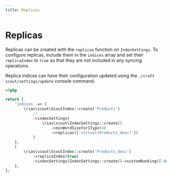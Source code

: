 ```yaml
---
title: Replicas
---
```

# Replicas

Replicas can be created with the `replicas` function on `IndexSettings`. To configure replicas, include them in the `indices` array and set their `replicaIndex` to `true` so that they are not included in any syncing operations.

Replica indices can have their configuration updated using the `./craft scout/settings/update` console command.

```php
<?php

return [
    'indices' => [
        \rias\scout\ScoutIndex::create('Products')
            // ...
            ->indexSettings(
                \rias\scout\IndexSettings::create()
                    ->minWordSizefor1Typo(4)
                    ->replicas(['virtual(Products_desc)'])
            )
    ],
    [
        \rias\scout\ScoutIndex::create('Products_desc')
            ->replicaIndex(true)
            ->indexSettings(IndexSettings::create()->customRanking(['desc(price)'])),
    ],
];
```
